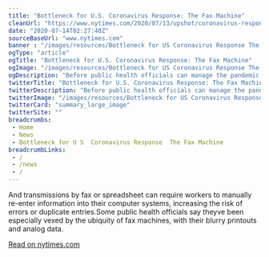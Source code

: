 ```yaml
--- 
title: "Bottleneck for U.S. Coronavirus Response: The Fax Machine"
cleanUrl: "https://www.nytimes.com/2020/07/13/upshot/coronavirus-response-fax-machines.html?smtyp=cur&smid=tw-nythealth"
date: "2020-07-14T02:27:40Z"
sourceBaseUrl: "www.nytimes.com"
banner : "/images/resources/Bottleneck for US Coronavirus Response The Fax Machine.jpg"
ogType: "article"
ogTitle: "Bottleneck for U.S. Coronavirus Response: The Fax Machine"
ogImage: "/images/resources/Bottleneck for US Coronavirus Response The Fax Machine.jpg"
ogDescription: "Before public health officials can manage the pandemic, they must deal with a broken data system that sends incomplete results in formats they cant easily use."
twitterTitle: "Bottleneck for U.S. Coronavirus Response: The Fax Machine"
twitterDescription: "Before public health officials can manage the pandemic, they must deal with a broken data system that sends incomplete results in formats they cant easily use."
twitterImage: "/images/resources/Bottleneck for US Coronavirus Response The Fax Machine.jpg"
twitterCard: "summary_large_image"
twitterSite: ""
breadcrumbs:
 - Home
 - News
 - Bottleneck for U S  Coronavirus Response  The Fax Machine
breadcrumbLinks:
 - / 
 - /news
 - / 
---
```

And transmissions by fax or spreadsheet can require workers to manually re-enter information into their computer systems, increasing the risk of errors or duplicate entries.Some public health officials say theyve been especially vexed by the ubiquity of fax machines, with their blurry printouts and analog data.  
  
[Read on nytimes.com](https://www.nytimes.com/2020/07/13/upshot/coronavirus-response-fax-machines.html?smtyp=cur&smid=tw-nythealth)
